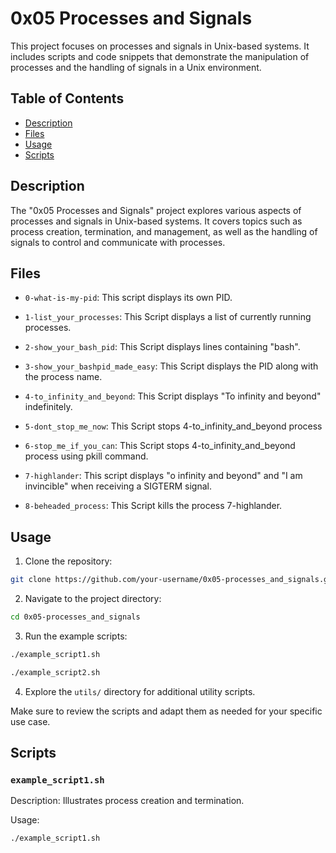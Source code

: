 # 0x05 Processes and Signals

This project focuses on processes and signals in Unix-based systems. It includes scripts and code snippets that demonstrate the manipulation of processes and the handling of signals in a Unix environment.

## Table of Contents

- [Description](#description)
- [Files](#files)
- [Usage](#usage)
- [Scripts](#scripts)

## Description

The "0x05 Processes and Signals" project explores various aspects of processes and signals in Unix-based systems. It covers topics such as process creation, termination, and management, as well as the handling of signals to control and communicate with processes.

## Files

- `0-what-is-my-pid`: This script displays its own PID.

- `1-list_your_processes`: This Script displays a list of currently running processes.

- `2-show_your_bash_pid`: This Script displays lines containing "bash".

- `3-show_your_bashpid_made_easy`: This Script displays the PID along with the process name.

- `4-to_infinity_and_beyond`: This Script displays "To infinity and beyond" indefinitely.

- `5-dont_stop_me_now`: This Script stops 4-to_infinity_and_beyond process

- `6-stop_me_if_you_can`: This Script stops 4-to_infinity_and_beyond process using pkill command.

- `7-highlander`: This script displays "o infinity and beyond" and "I am invincible" when receiving a SIGTERM signal.

- `8-beheaded_process`: This Script kills the process 7-highlander.

## Usage

1. Clone the repository:

```bash
git clone https://github.com/your-username/0x05-processes_and_signals.git
```

2. Navigate to the project directory:

```bash
cd 0x05-processes_and_signals
```

3. Run the example scripts:

```bash
./example_script1.sh
```

```bash
./example_script2.sh
```

4. Explore the `utils/` directory for additional utility scripts.

Make sure to review the scripts and adapt them as needed for your specific use case.

## Scripts

### `example_script1.sh`

Description: Illustrates process creation and termination.

Usage:

```bash
./example_script1.sh
```

